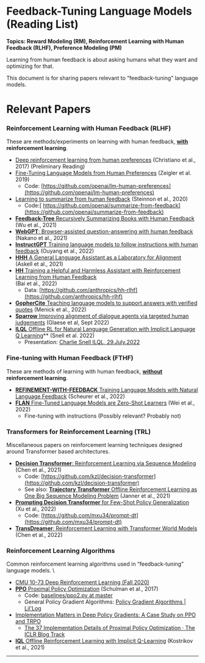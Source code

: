 # Feedback-Tuning Language Models (Reading List)

**Topics: Reward Modeling (RM), Reinforcement Learning with Human Feedback (RLHF), Preference Modeling (PM)**

Learning from human feedback is about asking humans what they want and optimizing for that.

This document is for sharing papers relevant to “feedback-tuning” language models.



# Relevant Papers

### Reinforcement Learning with Human Feedback (**RLHF**)

These are methods/experiments on learning with human feedback, **<span style="text-decoration:underline;">with</span> reinforcement learning**.

* [Deep reinforcement learning from human preferences](https://arxiv.org/abs/1706.03741) (Christiano et al., 2017) (Preliminary Reading)
* [Fine-Tuning Language Models from Human Preferences](https://arxiv.org/abs/1909.08593) (Zeigler et al. 2019) 
    * Code: [https://github.com/openai/lm-human-preferences](https://github.com/openai/lm-human-preferences)
* [Learning to summarize from human feedback](https://arxiv.org/abs/2009.01325) (Steinnon et al., 2020)
    * Code:[ https://github.com/openai/summarize-from-feedback](https://github.com/openai/summarize-from-feedback)
* [**Feedback-Tree** Recursively Summarizing Books with Human Feedback](https://arxiv.org/abs/2109.10862) (Wu et al., 2021)
* [**WebGPT**: Browser-assisted question-answering with human feedback](https://arxiv.org/abs/2112.09332) (Nakano et al., 2021) 
* [**InstructGPT** Training language models to follow instructions with human feedback](https://arxiv.org/abs/2203.02155) (Ouyang et al., 2022) 
* [**HHH** A General Language Assistant as a Laboratory for Alignment](https://arxiv.org/abs/2112.00861) (Askell et al., 2021)
* [**HH** Training a Helpful and Harmless Assistant with Reinforcement Learning from Human Feedback](https://arxiv.org/abs/2204.05862) \
(Bai et al., 2022)
    * Data: [https://github.com/anthropics/hh-rlhf](https://github.com/anthropics/hh-rlhf)
* [**GopherCite** Teaching language models to support answers with verified quotes](https://arxiv.org/abs/2203.11147) (Menick et al., 2022)
* [**Sparrow** Improving alignment of dialogue agents via targeted human judgements](https://storage.googleapis.com/deepmind-media/DeepMind.com/Authors-Notes/sparrow/sparrow-final.pdf) (Glaese et al, Sept 2022)
* [**ILQL** Offline RL for Natural Language Generation with Implicit Language Q Learning](https://arxiv.org/abs/2206.11871)** (Snell et al. 2022)
    * Presentation: [Charlie Snell ILQL, 29.July.2022](https://www.youtube.com/watch?v=fGq4np3brbs)


### Fine-tuning with Human Feedback (**FTHF**)

These are methods of learning with human feedback, **<span style="text-decoration:underline;">without</span> reinforcement learning**.

* [**REFINEMENT-WITH-FEEDBACK** Training Language Models with Natural Language Feedback](https://arxiv.org/abs/2204.14146) (Scheurer et al., 2022)
* [**FLAN** Fine-Tuned Language Models are Zero-Shot Learners](https://openreview.net/pdf?id=gEZrGCozdqR) (Wei et al., 2022)
    * Fine-tuning with instructions (Possibly relevant? Probably not)


### Transformers for Reinforcement Learning (**TRL**)

Miscellaneous papers on reinforcement learning techniques designed around Transformer based architectures.

* [**Decision Transformer**: Reinforcement Learning via Sequence Modeling](https://arxiv.org/abs/2106.01345) (Chen et al., 2021)
    * Code: [https://github.com/kzl/decision-transformer](https://github.com/kzl/decision-transformer)
    * See also: [**Trajectory Transformer** Offline Reinforcement Learning as One Big Sequence Modeling Problem](https://arxiv.org/abs/2106.02039) (Janner et al., 2021)
* [**Prompting Decision Transformer** for Few-Shot Policy Generalization](https://arxiv.org/abs/2206.13499) (Xu et al., 2022)
    * Code: [https://github.com/mxu34/prompt-dt](https://github.com/mxu34/prompt-dt)
* [**TransDreamer**: Reinforcement Learning with Transformer World Models](https://arxiv.org/abs/2202.09481) (Chen et al., 2022)


### Reinforcement Learning Algorithms

Common reinforcement learning algorithms used in “feedback-tuning” language models.  \

* [CMU 10-73 Deep Reinforcement Learning (Fall 2020)](https://cmudeeprl.github.io/703website_f20/)
* [**PPO** Proximal Policy Optimization](https://arxiv.org/abs/1707.06347) (Schulman et al., 2017)
    * Code: [baselines/ppo2.py at master](https://github.com/openai/baselines/blob/master/baselines/ppo2/ppo2.py)
    * General Policy Gradient Algorithms: [Policy Gradient Algorithms | Lil'Log](https://lilianweng.github.io/posts/2018-04-08-policy-gradient/)
* [Implementation Matters in Deep Policy Gradients: A Case Study on PPO and TRPO](https://arxiv.org/abs/2005.12729)
    * [The 37 Implementation Details of Proximal Policy Optimization · The ICLR Blog Track](https://iclr-blog-track.github.io/2022/03/25/ppo-implementation-details/)
* [**IQL** Offline Reinforcement Learning with Implicit Q-Learning](https://arxiv.org/abs/2110.06169) (Kostrikov et al., 2021)

---
